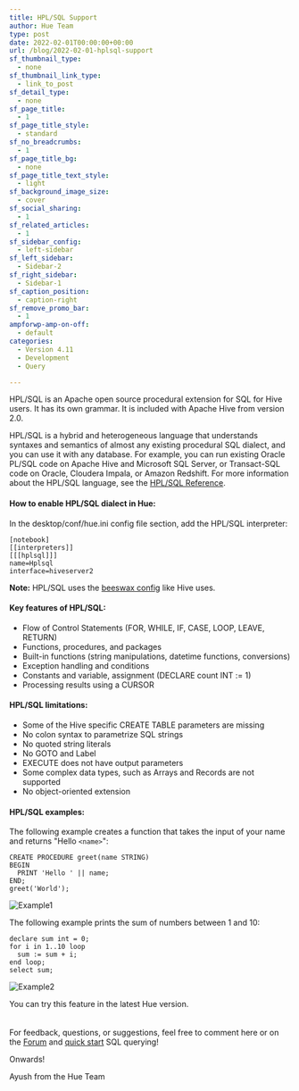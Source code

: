 ```yaml
---
title: HPL/SQL Support
author: Hue Team
type: post
date: 2022-02-01T00:00:00+00:00
url: /blog/2022-02-01-hplsql-support
sf_thumbnail_type:
  - none
sf_thumbnail_link_type:
  - link_to_post
sf_detail_type:
  - none
sf_page_title:
  - 1
sf_page_title_style:
  - standard
sf_no_breadcrumbs:
  - 1
sf_page_title_bg:
  - none
sf_page_title_text_style:
  - light
sf_background_image_size:
  - cover
sf_social_sharing:
  - 1
sf_related_articles:
  - 1
sf_sidebar_config:
  - left-sidebar
sf_left_sidebar:
  - Sidebar-2
sf_right_sidebar:
  - Sidebar-1
sf_caption_position:
  - caption-right
sf_remove_promo_bar:
  - 1
ampforwp-amp-on-off:
  - default
categories:
  - Version 4.11
  - Development
  - Query

---
```


HPL/SQL is an Apache open source procedural extension for SQL for Hive users. It has its own grammar. It is included with Apache Hive from version 2.0.

HPL/SQL is a hybrid and heterogeneous language that understands syntaxes and semantics of almost any existing procedural SQL dialect, and you can use it with any database. For example, you can run existing Oracle PL/SQL code on Apache Hive and Microsoft SQL Server, or Transact-SQL code on Oracle, Cloudera Impala, or Amazon Redshift.
For more information about the HPL/SQL language, see the [HPL/SQL Reference](http://www.hplsql.org/doc).

#### How to enable HPL/SQL dialect in Hue:
In the desktop/conf/hue.ini config file section, add the HPL/SQL interpreter:

    [notebook]
    [[interpreters]]
    [[[hplsql]]]
    name=Hplsql
    interface=hiveserver2

  **Note:** HPL/SQL uses the [beeswax config](https://gethue.com/how-to-configure-hue-in-your-hadoop-cluster/) like Hive uses.

#### Key features of HPL/SQL:
- Flow of Control Statements (FOR, WHILE, IF, CASE, LOOP, LEAVE, RETURN)
- Functions, procedures, and packages
- Built-in functions (string manipulations, datetime functions, conversions)
- Exception handling and conditions
- Constants and variable, assignment (DECLARE count INT := 1)
- Processing results using a CURSOR

#### HPL/SQL limitations:
- Some of the Hive specific CREATE TABLE parameters are missing
- No colon syntax to parametrize SQL strings
- No quoted string literals
- No GOTO and Label
- EXECUTE does not have output parameters
- Some complex data types, such as Arrays and Records are not supported
- No object-oriented extension

#### HPL/SQL examples:
The following example creates a function that takes the input of your name and returns "Hello `<name>`":

    CREATE PROCEDURE greet(name STRING)
    BEGIN
      PRINT 'Hello ' || name;
    END;
    greet('World');
![Example1](https://cdn.gethue.com/uploads/2022/02/Hplsql_example1.png)

The following example prints the sum of numbers between 1 and 10:

    declare sum int = 0;
    for i in 1..10 loop
      sum := sum + i;
    end loop;
    select sum;
![Example2](https://cdn.gethue.com/uploads/2022/02/Hplsql_example2.png)


You can try this feature in the latest Hue version.  
</br>
</br>
For feedback, questions, or suggestions, feel free to comment here or on the [Forum](https://discourse.gethue.com/) and [quick start](https://docs.gethue.com/quickstart/) SQL querying!

Onwards!

Ayush from the Hue Team